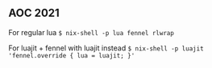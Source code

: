 AOC 2021
--------

For regular lua
`$ nix-shell -p lua fennel rlwrap`

For luajit + fennel with luajit instead
`$ nix-shell -p luajit 'fennel.override { lua = luajit; }'`
